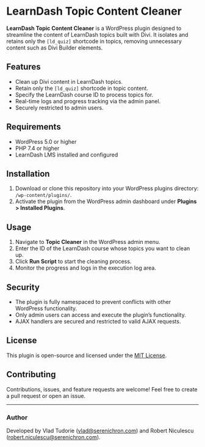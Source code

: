 # LearnDash Topic Content Cleaner

**LearnDash Topic Content Cleaner** is a WordPress plugin designed to streamline the content of LearnDash topics built with Divi. It isolates and retains only the `[ld_quiz]` shortcode in topics, removing unnecessary content such as Divi Builder elements.

## Features
- Clean up Divi content in LearnDash topics.
- Retain only the `[ld_quiz]` shortcode in topic content.
- Specify the LearnDash course ID to process topics for.
- Real-time logs and progress tracking via the admin panel.
- Securely restricted to admin users.

## Requirements
- WordPress 5.0 or higher
- PHP 7.4 or higher
- LearnDash LMS installed and configured

## Installation
1. Download or clone this repository into your WordPress plugins directory: `/wp-content/plugins/`.
2. Activate the plugin from the WordPress admin dashboard under **Plugins > Installed Plugins**.

## Usage
1. Navigate to **Topic Cleaner** in the WordPress admin menu.
2. Enter the ID of the LearnDash course whose topics you want to clean up.
3. Click **Run Script** to start the cleaning process.
4. Monitor the progress and logs in the execution log area.

## Security
- The plugin is fully namespaced to prevent conflicts with other WordPress functionality.
- Only admin users can access and execute the plugin’s functionality.
- AJAX handlers are secured and restricted to valid AJAX requests.

## License
This plugin is open-source and licensed under the [MIT License](LICENSE).

## Contributing
Contributions, issues, and feature requests are welcome! Feel free to create a pull request or open an issue.

---

### Author
Developed by Vlad Tudorie (vlad@serenichron.com) and Robert Niculescu (robert.niculescu@serenichron.com).
